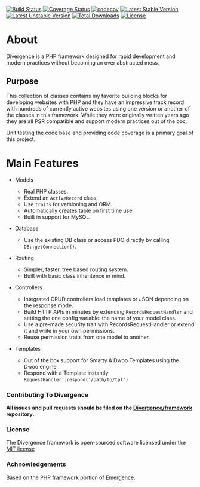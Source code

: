 [![Build Status](https://travis-ci.org/Divergence/framework.svg?branch=master)](https://travis-ci.org/Divergence/framework) [![Coverage Status](https://coveralls.io/repos/github/Divergence/framework/badge.svg?branch=master)](https://coveralls.io/github/Divergence/framework?branch=master) [![codecov](https://codecov.io/gh/Divergence/framework/branch/master/graph/badge.svg)](https://codecov.io/gh/Divergence/framework) [![Latest Stable Version](https://poser.pugx.org/divergence/divergence/downloads)](https://packagist.org/packages/divergence/divergence) [![Latest Unstable Version](https://poser.pugx.org/divergence/divergence/v/stable)](https://packagist.org/packages/divergence/divergence) [![Total Downloads](https://poser.pugx.org/divergence/divergence/v/unstable)](https://packagist.org/packages/divergence/divergence) [![License](https://poser.pugx.org/divergence/divergence/license)](https://packagist.org/packages/divergence/divergence)

# About
Divergence is a PHP framework designed for rapid development and modern practices without becoming an over abstracted mess.

## Purpose
This collection of classes contains my favorite building blocks for developing websites with PHP and they have an impressive track record with hundreds of currently active websites using one version or another of the classes in this framework. While they were originally written years ago they are all PSR compatible and support modern practices out of the box.

Unit testing the code base and providing code coverage is a primary goal of this project.

# Main Features
 * Models
    * Real PHP classes.
    * Extend an `ActiveRecord` class.
    * Use `traits` for versioning and ORM.
    * Automatically creates table on first time use.
    * Built in support for MySQL.

 * Database
    * Use the existing DB class or access PDO directly by calling `DB::getConnection()`.

 * Routing
    * Simpler, faster, tree based routing system.
    * Built with basic class inheritence in mind.

* Controllers
    * Integrated CRUD controllers load templates or JSON depending on the response mode. 
    * Build HTTP APIs in minutes by extending `RecordsRequestHandler` and setting the one config variable: the name of your model class.
    * Use a pre-made security trait with RecordsRequestHandler or extend it and write in your own permissions.
    * Reuse permission traits from one model to another. 
 
 * Templates
    * Out of the box support for Smarty & Dwoo Templates using the Dwoo engine
    * Respond with a Template instantly `RequestHandler::respond('/path/to/tpl')` 



### Contributing To Divergence

**All issues and pull requests should be filed on the [Divergence/framework](http://github.com/Divergence/framework) repository.**

### License

The Divergence framework is open-sourced software licensed under the [MIT license](http://opensource.org/licenses/MIT)

### Achnowledgements
Based on the [PHP framework portion](https://github.com/JarvusInnovations/Emergence-Skeleton) of [Emergence](https://github.com/JarvusInnovations/Emergence).